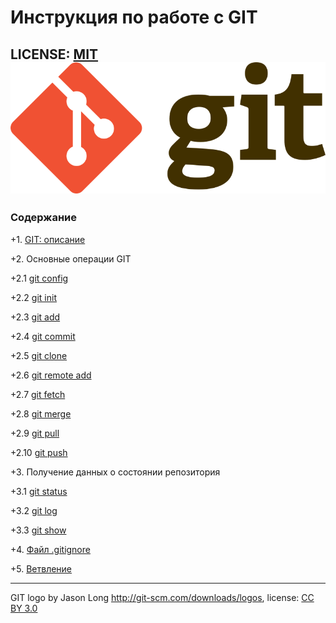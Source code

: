 # Инструкция по работе с GIT

LICENSE: [MIT](./license.md)
![git logo](./assets/git-logo.png)
---

### Содержание

+1. [GIT: описание](./about_GIT.md)

+2. Основные операции GIT

   +2.1 [git config](./commande_config.md)

   +2.2 [git init](./commande_init.md)

   +2.3 [git add](./commande_add.md)

   +2.4 [git commit](./commande_commit.md)

   +2.5 [git clone](./commande_clone.md)

   +2.6 [git remote add](./commande_remoteadd.md)

   +2.7 [git fetch](./commande_fetch.md)

   +2.8 [git merge](./commande_merge.md)

   +2.9 [git pull](./commande_pull.md)

   +2.10 [git push](./commande_push.md)

+3. Получение данных о состоянии репозитория

   +3.1 [git status](./info_status.md)

   +3.2 [git log](./info_log.md)

   +3.3 [git show](./info_show.md)

+4. [Файл .gitignore](./about_gitignore.md)

+5. [Ветвление](./about_branch.md)


---

GIT logo by Jason Long http://git-scm.com/downloads/logos, license: [CC BY 3.0](https://creativecommons.org/licenses/by/3.0/)
